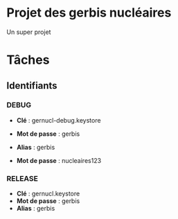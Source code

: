 # Projet des gerbis nucléaires
Un super projet

#  Tâches

## Identifiants

### DEBUG
- __Clé__ : gernucl-debug.keystore
- __Mot de passe__ : gerbis

- __Alias__ : gerbis
- __Mot de passe__ : nucleaires123

### RELEASE
- __Clé__ : gernucl.keystore
- __Mot de passe__ : gerbis
- __Alias__ : gerbis